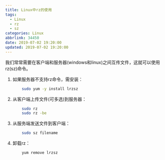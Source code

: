 ```yaml
---
title: Linux中rz的使用
tags:
  - Linux
  - rz
  - sz
categories: Linux
abbrlink: 34450
date: 2019-07-02 19:20:00
updated: 2019-07-02 19:20:00
---
```


我们常常需要在客户端和服务器(windows和linux)之间互传文件，这就可以使用rz(sz)命令。
<escape><!-- more --></escape>

1. 如果服务器不支持rz命令，需安装：
    ``` bash
        sudo yum -y install lrzsz
    ``` 

2. 从客户端上传文件(可多选)到服务器：
    ``` bash
        sudo rz
        sudo rz -be
    ``` 

3. 从服务端发送文件到客户端：
    ``` bash
        sudo sz filename
    ``` 

4. 卸载rz：
    ``` bash
        yum remove lrzsz
    ``` 